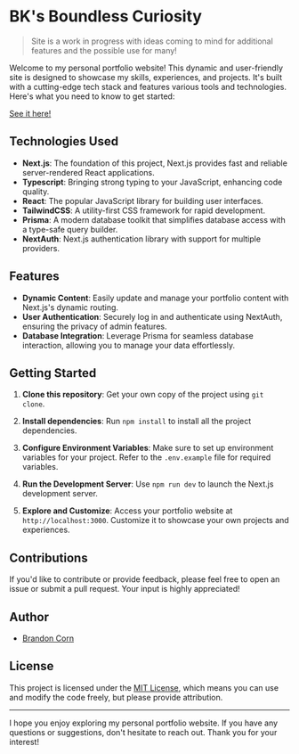 # BK's Boundless Curiosity

> Site is a work in progress with ideas coming to mind for additional features and the possible use for many!

Welcome to my personal portfolio website! This dynamic and user-friendly site is designed to showcase my skills, experiences, and projects. It's built with a cutting-edge tech stack and features various tools and technologies. Here's what you need to know to get started:

[See it here!](https://bk-portfolio-nu.vercel.app/)

## Technologies Used

- **Next.js**: The foundation of this project, Next.js provides fast and reliable server-rendered React applications.
- **Typescript**: Bringing strong typing to your JavaScript, enhancing code quality.
- **React**: The popular JavaScript library for building user interfaces.
- **TailwindCSS**: A utility-first CSS framework for rapid development.
- **Prisma**: A modern database toolkit that simplifies database access with a type-safe query builder.
- **NextAuth**: Next.js authentication library with support for multiple providers.

## Features

- **Dynamic Content**: Easily update and manage your portfolio content with Next.js's dynamic routing.
- **User Authentication**: Securely log in and authenticate using NextAuth, ensuring the privacy of admin features.
- **Database Integration**: Leverage Prisma for seamless database interaction, allowing you to manage your data effortlessly.

## Getting Started

1. **Clone this repository**: Get your own copy of the project using `git clone`.

2. **Install dependencies**: Run `npm install` to install all the project dependencies.

3. **Configure Environment Variables**: Make sure to set up environment variables for your project. Refer to the `.env.example` file for required variables.

4. **Run the Development Server**: Use `npm run dev` to launch the Next.js development server.

5. **Explore and Customize**: Access your portfolio website at `http://localhost:3000`. Customize it to showcase your own projects and experiences.

## Contributions

If you'd like to contribute or provide feedback, please feel free to open an issue or submit a pull request. Your input is highly appreciated!

## Author

- [Brandon Corn](https://bk-portfolio-nu.vercel.app/)

## License

This project is licensed under the [MIT License](LICENSE), which means you can use and modify the code freely, but please provide attribution.

---

I hope you enjoy exploring my personal portfolio website. If you have any questions or suggestions, don't hesitate to reach out. Thank you for your interest!
